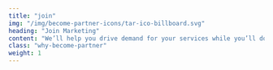 ```yaml
---
title: "join"
img: "/img/become-partner-icons/tar-ico-billboard.svg"
heading: "Join Marketing"
content: "We’ll help you drive demand for your services while you’ll do the same with co-branded marketing and PR efforts."
class: "why-become-partner"
weight: 1
---
```

